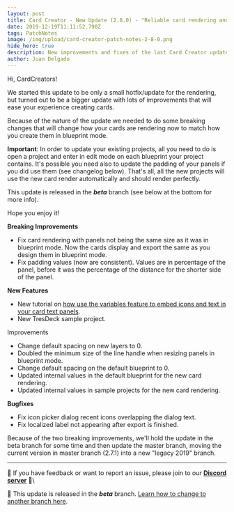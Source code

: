 ```yaml
---
layout: post
title: Card Creator - New Update (2.8.0) - "Reliable card rendering and new sample project"
date: 2019-12-19T11:11:52.790Z
tags: PatchNotes
image: /img/upload/card-creator-patch-notes-2-8-0.png
hide_hero: true
description: New improvements and fixes of the last Card Creator update!
author: Juan Delgado
---
```

<!--StartFragment-->

Hi, CardCreators!

We started this update to be only a small hotfix/update for the rendering, but turned out to be a bigger update with lots of improvements that will ease your experience creating cards.

Because of the nature of the update we needed to do some breaking changes that will change how your cards are rendering now to match how you create them in blueprint mode.

**Important**: In order to update your existing projects, all you need to do is open a project and enter in edit mode on each blueprint your project contains. It's possible you need also to update the padding of your panels if you did use them (see changelog below). That's all, all the new projects will use the new card render automatically and should render perfectly.

This update is released in the ***beta*** branch (see below at the bottom for more info).

Hope you enjoy it!

**Breaking Improvements**

* Fix card rendering with panels not being the same size as it was in blueprint mode. Now the cards display and export the same as you design them in blueprint mode.
* Fix padding values (now are consistent). Values are in percentage of the panel, before it was the percentage of the distance for the shorter side of the panel.

**New Features**

* New tutorial on [how use the variables feature to embed icons and text in your card text panels](https://steamcommunity.com/sharedfiles/filedetails/?id=1940349060).
* New TresDeck sample project.

Improvements

* Change default spacing on new layers to 0.
* Doubled the minimum size of the line handle when resizing panels in blueprint mode.
* Change default spacing on the default blueprint to 0.
* Updated internal values in the default blueprint for the new card rendering.
* Updated internal values in sample projects for the new card rendering.



**Bugfixes**

* Fix icon picker dialog recent icons overlapping the dialog text.
* Fix localized label not appearing after export is finished.


Because of the two breaking improvements, we'll hold the update in the beta branch for some time and then update the master branch, moving the current version in master branch (2.7.1) into a new "legacy 2019" branch.

---

📌 If you have feedback or want to report an issue, please join to our **[Discord server](http://discord.gg/pixelatto)** 💬\

📌 This update is released in the ***beta*** branch. [Learn how to change to another branch here](/blog/beta-and-legacy-versions).